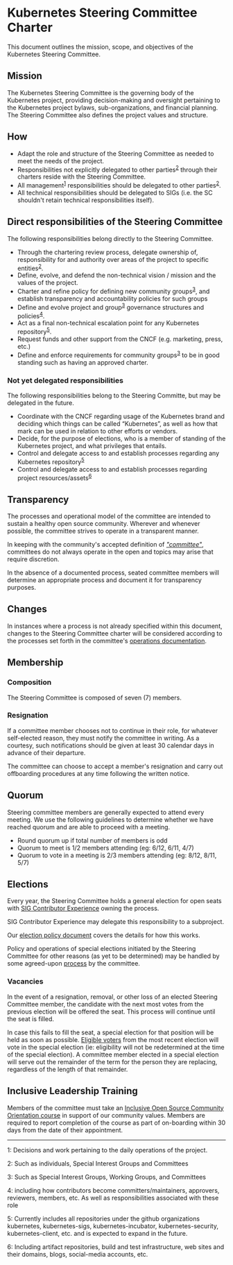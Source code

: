 ﻿# Kubernetes Steering Committee Charter

This document outlines the mission, scope, and objectives of the Kubernetes
Steering Committee.

## Mission

The Kubernetes Steering Committee is the governing body of the Kubernetes
project, providing decision-making and oversight pertaining to the Kubernetes
project bylaws, sub-organizations, and financial planning.  The Steering 
Committee also defines the project values and structure.

## How

* Adapt the role and structure of the Steering Committee as needed to meet the
  needs of the project.
* Responsibilities not explicitly delegated to other
  parties<sup>[2](#footnote2)</sup> through their charters reside with
  the Steering Committee.
* All management<sup>[1](#footnote1)</sup> responsibilities should be delegated to other
  parties<sup>[2](#footnote2)</sup>.
* All technical responsibilities should be delegated to SIGs (i.e. the SC shouldn't
  retain technical responsibilities itself).

## Direct responsibilities of the Steering Committee

The following responsibilities belong directly to the Steering Committee.

* Through the chartering review process, delegate ownership of, responsibility for
  and authority over areas of the project to specific entities<sup>[2](#footnote2)</sup>.
* Define, evolve, and defend the non-technical vision / mission and the values
  of the project.
* Charter and refine policy for defining new community groups<sup>[3](#footnote3)</sup>,
  and establish transparency and accountability policies for such groups
* Define and evolve project and group<sup>[3](#footnote3)</sup> governance
  structures and policies<sup>[4](#footnote4)</sup>.
* Act as a final non-technical escalation point for any Kubernetes repository<sup>[5](#footnote5)</sup>.
* Request funds and other support from the CNCF (e.g. marketing, press, etc.)
* Define and enforce requirements for community groups<sup>[3](#footnote3)</sup>
  to be in good standing such as having an approved charter.

### Not yet delegated responsibilities

The following responsibilities belong to the Steering Committe, but may be delegated in the future.

* Coordinate with the CNCF regarding usage of the Kubernetes brand and deciding
  which things can be called “Kubernetes”, as well as how that mark can be used
  in relation to other efforts or vendors.
* Decide, for the purpose of elections, who is a member of standing of the
  Kubernetes project, and what privileges that entails.
* Control and delegate access to and establish processes regarding
  any Kubernetes repository<sup>[5](#footnote5)</sup> 
* Control and delegate access to and establish processes regarding
  project resources/assets<sup>[6](#footnote6)</sup>  

## Transparency

The processes and operational model of the committee are intended to sustain a
healthy open source community.
Wherever and whenever possible, the committee strives to operate in a
transparent manner.

In keeping with the community's accepted definition of
[_"committee"_][committee], committees do not always operate in the open and
topics may arise that require discretion.

In the absence of a documented process, seated committee members will determine
an appropriate process and document it for transparency purposes.

[committee]: https://git.k8s.io/community/governance.md#committees

## Changes

In instances where a process is not already specified within this document,
changes to the Steering Committee charter will be considered according to the
processes set forth in the committee's [operations documentation][changes].

[changes]: /operations/changes.md

## Membership

### Composition

The Steering Committee is composed of seven (7) members.

### Resignation

If a committee member chooses not to continue in their role, for whatever
self-elected reason, they must notify the committee in writing. As a courtesy,
such notifications should be given at least 30 calendar days in advance of
their departure.

The committee can choose to accept a member's resignation and carry out
offboarding procedures at any time following the written notice.

## Quorum

Steering committee members are generally expected to attend every meeting. We
use the following guidelines to determine whether we have reached quorum and
are able to proceed with a meeting.

* Round quorum up if total number of members is odd
* Quorum to meet is 1/2 members attending (eg: 6/12, 6/11, 4/7)
* Quorum to vote in a meeting is 2/3 members attending (eg: 8/12, 8/11, 5/7)

<!--

STEERING CONSIDERATIONS

Voting

- [ ] Consider abstention from voting

Removal

- [ ] Special election for specific removal scenarios
  - What is the perception of having a committee remove a representative that was elected by the community?
- [ ] Codify the voting process and channels for removal scenarios
- [ ] Consider CoCC guidance on removals as prior art: https://github.com/kubernetes/community/blob/master/committee-code-of-conduct/charter.md#removal
- [ ] Consider prior art in changes to maintainership e.g., SPIFFE/SPIRE (https://github.com/spiffe/spire/blob/main/MAINTAINERS.md#changes-in-maintainership)

COMMUNITY CONSIDERATIONS

Voting

- [ ] Better define voting requirements in specific scenarios
  - Consider 5/7, as 4/6 is a simple majority of the entire committee
  - Clarify requirements respective to size of committee and round up e.g., 7 * 2/3 = 4.6666..., which would be 5 votes out of 7
  - Are there scenarios where unanimity should be considered?
  - [Stephen] What about a combination of both?

No Confidence

- [ ] Provide guidelines on "no confidence"
  - Process transparency could be considered inversely proportional to the importance of these guidelines

Removal

- [ ] Scope of removal of members (one, many)
- [ ] Precedence for removal scenarios
- [ ] What details of removal scenarios should be public/private?
  - Call for removal?
  - Reason for removal?
  - Vote on removal?
  - What are the public artifacts of the removal process?
- [ ] What details of election results should be public/private?
- [ ] Consequences of removal scenarios
  - Are individuals ineligible for re-election?
    - Should community members have an opinion in this decision?
- [ ] When is removal appropriate?
- [ ] How should CoC concerns be considered in the removal process? Should they be?
- [ ] Guard against "popularity contests" or "burning at the person" in committee voting scenarios
- [ ] Are there antitrust implications in the removal process?
- [ ] Special elections may not have representative turnout
  - Define guidance on acts and thresholds to consider in a vote for removal
- [ ] Is removal an extraordinary power to grant?
  - "Policies like this have to work for the good of the community both when used well and when used poorly."
- [ ] Define removal process guidelines
  - "brief rationale for removal" + short time + "brief rebuttal"
  - Offer resignation as an option

-->

## Elections

Every year, the Steering Committee holds a general election for open seats with
[SIG Contributor Experience][sig-contribex] owning the process.

SIG Contributor Experience may delegate this responsibility to a subproject.

Our [election policy document][general-elections] covers the details for how
this works.

Policy and operations of special elections initiated by the Steering Committee
for other reasons (as yet to be determined) may be handled by some agreed-upon
[process][changes] by the committee.

[general-elections]: /elections.md
[sig-contribex]: https://git.k8s.io/community/sig-contributor-experience

### Vacancies

In the event of a resignation, removal, or other loss of an elected Steering 
Committee member, the candidate with the next most votes from the previous 
election will be offered the seat. This process will continue until the seat is 
filled. 

In case this fails to fill the seat, a special election for that position will 
be held as soon as possible. [Eligible voters](https://git.k8s.io/steering/elections.md#eligibility-for-voting) from the most recent election 
will vote in the special election (ie: eligibility will not be redetermined at 
the time of the special election). A committee member elected in a special 
election will serve out the remainder of the term for the person they are 
replacing, regardless of the length of that remainder.

## Inclusive Leadership Training

Members of the committee must take an
[Inclusive Open Source Community Orientation course](https://training.linuxfoundation.org/training/inclusive-open-source-community-orientation-lfc102/)
in support of our community values.  Members are required to report
completion of the course as part of on-boarding within 30 days from
the date of their appointment.


---

<a name="footnote1">1</a>: Decisions and work pertaining to the daily 
operations of the project.

<a name="footnote2">2</a>: Such as individuals, Special Interest Groups and
Committees

<a name="footnote3">3</a>: Such as Special Interest Groups, Working Groups,
and Committees

<a name="footnote4">4</a>: including how contributors become 
committers/maintainers, approvers, reviewers, members, etc.  As well as 
responsibilities associated with these role

<a name="footnote5">5</a>: Currently includes all repositories under the 
github organizations kubernetes, kubernetes-sigs, kubernetes-incubator, 
kubernetes-security, kubernetes-client, etc. and is expected to expand in the
future.

<a name="footnote6">6</a>: Including artifact repositories, build and test
infrastructure, web sites and their domains, blogs, social-media accounts,
etc.
